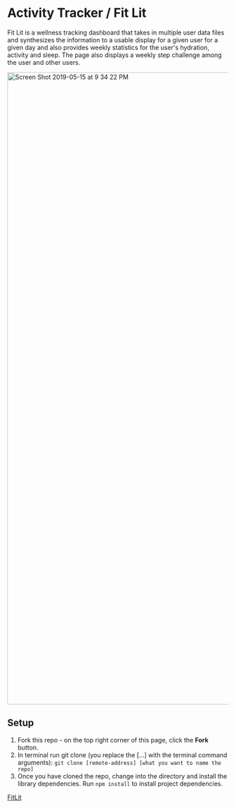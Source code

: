 # Activity Tracker / Fit Lit

Fit Lit is a wellness tracking dashboard that takes in multiple user data files and synthesizes the information to a usable display for a given user for a given day and also provides weekly statistics for the user's hydration, activity and sleep. The page also displays a weekly step challenge among the user and other users.

<img width="1436" alt="Screen Shot 2019-05-15 at 9 34 22 PM" src="https://user-images.githubusercontent.com/47507801/57859663-a0f6f780-77b0-11e9-9d9b-7175da3d27ce.png">

## Setup

1. Fork this repo - on the top right corner of this page, click the **Fork** button.
1. In terminal run git clone (you replace the [...] with the terminal command arguments): `git clone [remote-address] [what you want to name the repo]`
1. Once you have cloned the repo, change into the directory and install the library dependencies. Run `npm install` to install project dependencies.

[FitLit](www.fitlit.com)


